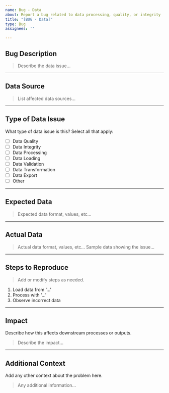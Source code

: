 ```yaml
---
name: Bug - Data
about: Report a bug related to data processing, quality, or integrity
title: "[BUG - Data]"
type: Bug
assignees: ''

---
```


## Bug Description

> Describe the data issue...

---

## Data Source

> List affected data sources...

---

## Type of Data Issue
What type of data issue is this?
Select all that apply:

- [ ] Data Quality
- [ ] Data Integrity
- [ ] Data Processing
- [ ] Data Loading
- [ ] Data Validation
- [ ] Data Transformation
- [ ] Data Export
- [ ] Other

---

## Expected Data

> Expected data format, values, etc...

---

## Actual Data

> Actual data format, values, etc...
> Sample data showing the issue...

---

## Steps to Reproduce

> Add or modify steps as needed.

1. Load data from '...'
2. Process with '...'
3. Observe incorrect data


---

## Impact
Describe how this affects downstream processes or outputs.

> Describe the impact...

---

## Additional Context
Add any other context about the problem here.

> Any additional information...

